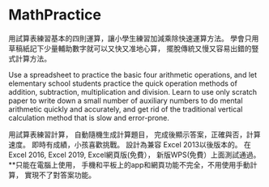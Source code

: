 # MathPractice

用試算表練習基本的四則運算，讓小學生練習加減乘除快速運算方法。 學會只用草稿紙記下少量輔助數字就可以又快又准地心算， 擺脫傳統又慢又容易出錯的豎式計算方法。

Use a spreadsheet to practice the basic four arithmetic operations, and let elementary school students practice the quick operation methods of addition, subtraction, multiplication and division. Learn to use only scratch paper to write down a small number of auxiliary numbers to do mental arithmetic quickly and accurately, and get rid of the traditional vertical calculation method that is slow and error-prone.


用試算表練習計算， 自動隨機生成計算題目， 完成後顯示答案，正確與否，計算速度。 即時有成績，小孩喜歡挑戰。
設計為兼容 Excel 2013以後版本的。 在Excel 2016, Excel 2019, Excel網頁版(免費）， 新版WPS(免費）上面測試通過。
**只能在電腦上使用， 手機和平板上的app和網頁功能不完全，不用使用手動計算， 實現不了對答案功能。
